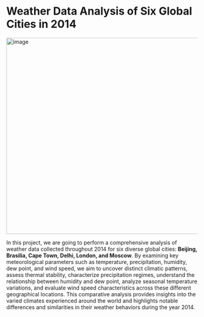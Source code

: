 # Weather Data Analysis of Six Global Cities in 2014

<img width="534" height="516" alt="image" src="https://github.com/user-attachments/assets/700a3b0a-7344-4493-b016-eb0ba4670678" />

In this project, we are going to perform a comprehensive analysis of weather data collected throughout 2014 for six diverse global cities: **Beijing, Brasilia, Cape Town, Delhi, London, and Moscow**. By examining key meteorological parameters such as temperature, precipitation, humidity, dew point, and wind speed, we aim to uncover distinct climatic patterns, assess thermal stability, characterize precipitation regimes, understand the relationship between humidity and dew point, analyze seasonal temperature variations, and evaluate wind speed characteristics across these different geographical locations. This comparative analysis provides insights into the varied climates experienced around the world and highlights notable differences and similarities in their weather behaviors during the year 2014.
